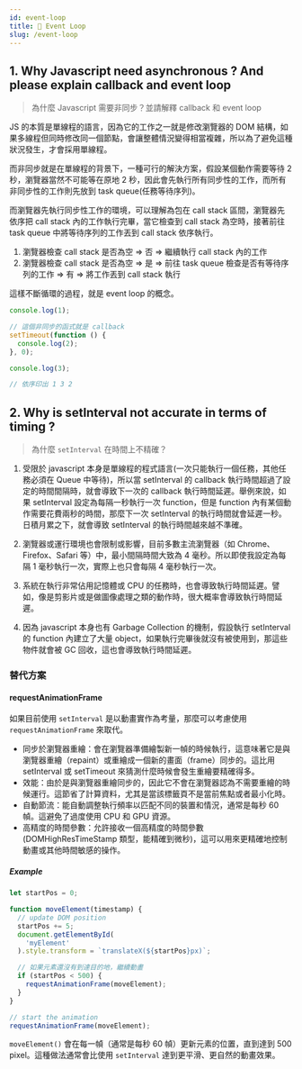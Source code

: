 ```yaml
---
id: event-loop
title: 📄 Event Loop
slug: /event-loop
---
```


## 1. Why Javascript need asynchronous ? And please explain callback and event loop

> 為什麼 Javascript 需要非同步？並請解釋 callback 和 event loop

JS 的本質是單線程的語言，因為它的工作之一就是修改瀏覽器的 DOM 結構，如果多線程但同時修改同一個節點，會讓整體情況變得相當複雜，所以為了避免這種狀況發生，才會採用單線程。

而非同步就是在單線程的背景下，一種可行的解決方案，假設某個動作需要等待 2 秒，瀏覽器當然不可能等在原地 2 秒，因此會先執行所有同步性的工作，而所有非同步性的工作則先放到 task queue(任務等待序列)。

而瀏覽器先執行同步性工作的環境，可以理解為包在 call stack 區間，瀏覽器先依序把 call stack 內的工作執行完畢，當它檢查到 call stack 為空時，接著前往 task queue 中將等待序列的工作丟到 call stack 依序執行。

1. 瀏覽器檢查 call stack 是否為空 => 否 => 繼續執行 call stack 內的工作
2. 瀏覽器檢查 call stack 是否為空 => 是 => 前往 task queue 檢查是否有等待序列的工作 => 有 => 將工作丟到 call stack 執行

這樣不斷循環的過程，就是 event loop 的概念。

```js
console.log(1);

// 這個非同步的函式就是 callback
setTimeout(function () {
  console.log(2);
}, 0);

console.log(3);

// 依序印出 1 3 2
```

## 2. Why is setInterval not accurate in terms of timing ?

> 為什麼 `setInterval` 在時間上不精確？

1. 受限於 javascript 本身是單線程的程式語言(一次只能執行一個任務，其他任務必須在 Queue 中等待)，所以當 setInterval 的 callback 執行時間超過了設定的時間間隔時，就會導致下一次的 callback 執行時間延遲。舉例來說，如果 setInterval 設定為每隔一秒執行一次 function，但是 function 內有某個動作需要花費兩秒的時間，那麼下一次 setInterval 的執行時間就會延遲一秒。日積月累之下，就會導致 setInterval 的執行時間越來越不準確。

2. 瀏覽器或運行環境也會限制或影響，目前多數主流瀏覽器（如 Chrome、Firefox、Safari 等）中，最小間隔時間大致為 4 毫秒。所以即使我設定為每隔 1 毫秒執行一次，實際上也只會每隔 4 毫秒執行一次。

3. 系統在執行非常佔用記憶體或 CPU 的任務時，也會導致執行時間延遲。譬如，像是剪影片或是做圖像處理之類的動作時，很大概率會導致執行時間延遲。

4. 因為 javascript 本身也有 Garbage Collection 的機制，假設執行 setInterval 的 function 內建立了大量 object，如果執行完畢後就沒有被使用到，那這些物件就會被 GC 回收，這也會導致執行時間延遲。

### 替代方案

#### requestAnimationFrame

如果目前使用 `setInterval` 是以動畫實作為考量，那麼可以考慮使用 `requestAnimationFrame` 來取代。

- 同步於瀏覽器重繪：會在瀏覽器準備繪製新一幀的時候執行，這意味著它是與瀏覽器重繪（repaint）或重繪成一個新的畫面（frame）同步的。這比用 setInterval 或 setTimeout 來猜測什麼時候會發生重繪要精確得多。
- 效能：由於是與瀏覽器重繪同步的，因此它不會在瀏覽器認為不需要重繪的時候運行。這節省了計算資料，尤其是當該標籤頁不是當前焦點或者最小化時。
- 自動節流：能自動調整執行頻率以匹配不同的裝置和情況，通常是每秒 60 幀。這避免了過度使用 CPU 和 GPU 資源。
- 高精度的時間參數：允許接收一個高精度的時間參數(DOMHighResTimeStamp 類型，能精確到微秒)，這可以用來更精確地控制動畫或其他時間敏感的操作。

##### Example

```js
let startPos = 0;

function moveElement(timestamp) {
  // update DOM position
  startPos += 5;
  document.getElementById(
    'myElement'
  ).style.transform = `translateX(${startPos}px)`;

  // 如果元素還沒有到達目的地，繼續動畫
  if (startPos < 500) {
    requestAnimationFrame(moveElement);
  }
}

// start the animation
requestAnimationFrame(moveElement);
```

`moveElement()` 會在每一幀（通常是每秒 60 幀）更新元素的位置，直到達到 500 pixel。這種做法通常會比使用 `setInterval` 達到更平滑、更自然的動畫效果。

